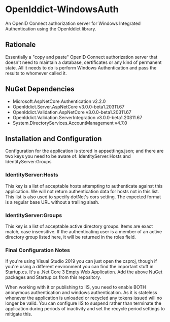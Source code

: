 # OpenIddict-WindowsAuth
An OpenID Connect authorization server for Windows Integrated Authentication using the OpenIddict library.

## Rationale

Essentially a "copy and paste" OpenID Connect authorization server that doesn't need to maintain a database, certificates or any kind of permanent state. All it needs to do is perform Windows Authentication and pass the results to whomever called it.

## NuGet Dependencies

* Microsoft.AspNetCore.Authentication v2.2.0
* OpenIddict.Server.AspNetCore v3.0.0-beta1.20311.67
* OpenIddict.Validation.AspNetCore v3.0.0-beta1.20311.67
* OpenIddict.Validation.ServerIntegration v3.0.0-beta1.20311.67
* System.DirectoryServices.AccountManagement v4.7.0

## Installation and Configuration

Configuration for the application is stored in appsettings.json; and there are two keys you need to be aware of: IdentityServer:Hosts and IdentityServer:Groups

### IdentityServer:Hosts

This key is a list of acceptable hosts attempting to authenticate against this application. We will not return authentication data for hosts not in this list. This list is also used to specify dotNet's cors setting. The expected format is a regular base URL without a trailing slash.

### IdentityServer:Groups

This key is a list of acceptable active directory groups. Items are exact match, case insensitive. If the authenticating user is a member of an active directory group listed here, it will be returned in the roles field.

### Final Configuration Notes

If you're using Visual Studio 2019 you can just open the csproj, though if you're using a different environment you can find the important stuff in Startup.cs. It's a .Net Core 3 Empty Web Application. Add the above NuGet packages and Startup.cs from this repository.

When working with it or publishing to IIS, you need to enable BOTH anonymous authentication and windows authentication. As it is stateless whenever the application is unloaded or recycled any tokens issued will no longer be valid. You can configure IIS to suspend rather than terminate the application during periods of inactivity and set the recycle period settings to mitigate this.